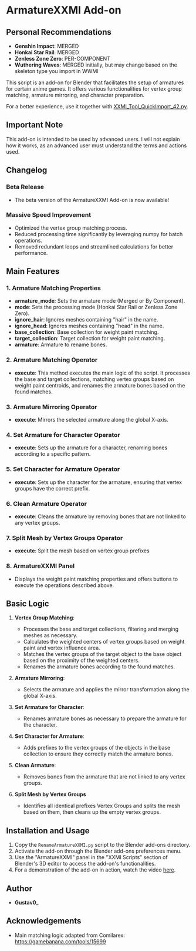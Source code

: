 # ArmatureXXMI Add-on

## Personal Recommendations

- **Genshin Impact**: MERGED
- **Honkai Star Rail**: MERGED
- **Zenless Zone Zero**: PER-COMPONENT
- **Wuthering Waves**: MERGED initially, but may change based on the skeleton type you import in WWMI

This script is an add-on for Blender that facilitates the setup of armatures for certain anime games. It offers various functionalities for vertex group matching, armature mirroring, and character preparation.

For a better experience, use it together with [XXMI_Tool_QuickImport_42.py](https://github.com/Seris0/Gustav0/blob/main/Addons/XXMI_Tool_QuickImport_42.py).

## Important Note

This add-on is intended to be used by advanced users. I will not explain how it works, as an advanced user must understand the terms and actions used.

## Changelog

### Beta Release
- The beta version of the ArmatureXXMI Add-on is now available!

### Massive Speed Improvement
- Optimized the vertex group matching process.
- Reduced processing time significantly by leveraging numpy for batch operations.
- Removed redundant loops and streamlined calculations for better performance.

## Main Features

### 1. Armature Matching Properties
- **armature_mode**: Sets the armature mode (Merged or By Component).
- **mode**: Sets the processing mode (Honkai Star Rail or Zenless Zone Zero).
- **ignore_hair**: Ignores meshes containing "hair" in the name.
- **ignore_head**: Ignores meshes containing "head" in the name.
- **base_collection**: Base collection for weight paint matching.
- **target_collection**: Target collection for weight paint matching.
- **armature**: Armature to rename bones.

### 2. Armature Matching Operator
- **execute**: This method executes the main logic of the script. It processes the base and target collections, matching vertex groups based on weight paint centroids, and renames the armature bones based on the found matches.

### 3. Armature Mirroring Operator
- **execute**: Mirrors the selected armature along the global X-axis.

### 4. Set Armature for Character Operator
- **execute**: Sets up the armature for a character, renaming bones according to a specific pattern.

### 5. Set Character for Armature Operator
- **execute**: Sets up the character for the armature, ensuring that vertex groups have the correct prefix.

### 6. Clean Armature Operator
- **execute**: Cleans the armature by removing bones that are not linked to any vertex groups.

### 7. Split Mesh by Vertex Groups Operator
- **execute**: Split the mesh based on vertex group prefixes

### 8. ArmatureXXMI Panel
- Displays the weight paint matching properties and offers buttons to execute the operations described above.

## Basic Logic

1. **Vertex Group Matching**:
   - Processes the base and target collections, filtering and merging meshes as necessary.
   - Calculates the weighted centers of vertex groups based on weight paint and vertex influence area.
   - Matches the vertex groups of the target object to the base object based on the proximity of the weighted centers.
   - Renames the armature bones according to the found matches.

2. **Armature Mirroring**:
   - Selects the armature and applies the mirror transformation along the global X-axis.

3. **Set Armature for Character**:
   - Renames armature bones as necessary to prepare the armature for the character.

4. **Set Character for Armature**:
   - Adds prefixes to the vertex groups of the objects in the base collection to ensure they correctly match the armature bones.

5. **Clean Armature**:
   - Removes bones from the armature that are not linked to any vertex groups.

6. **Split Mesh by Vertex Groups**
   - Identifies all identical prefixes Vertex Groups and splits the mesh based on them, then cleans up the empty vertex groups.

## Installation and Usage

1. Copy the `RenameArmatureXXMI.py` script to the Blender add-ons directory.
2. Activate the add-on through the Blender add-ons preferences menu.
3. Use the "ArmatureXXMI" panel in the "XXMI Scripts" section of Blender's 3D editor to access the add-on's functionalities.
4. For a demonstration of the add-on in action, watch the video [here](https://streamable.com/7lf7yw).

## Author

- **Gustav0_**

## Acknowledgements

- Main matching logic adapted from Comilarex: https://gamebanana.com/tools/15699
